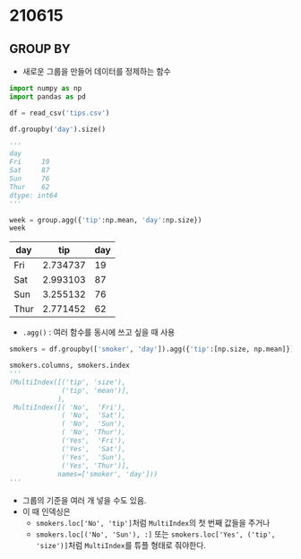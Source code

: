 # 210615

## GROUP BY

- 새로운 그룹을 만들어 데이터를 정제하는 함수

```python
import numpy as np
import pandas as pd

df = read_csv('tips.csv')
```

```python
df.groupby('day').size()

'''
day
Fri     19
Sat     87
Sun     76
Thur    62
dtype: int64
'''
```



```python
week = group.agg({'tip':np.mean, 'day':np.size})
week
```

| day  | tip      | day  |
| ---- | -------- | ---- |
| Fri  | 2.734737 | 19   |
| Sat  | 2.993103 | 87   |
| Sun  | 3.255132 | 76   |
| Thur | 2.771452 | 62   |

- `.agg()` : 여러 함수를 동시에 쓰고 싶을 때 사용



```python
smokers = df.groupby(['smoker', 'day']).agg({'tip':[np.size, np.mean]})

smokers.columns, smokers.index
'''
(MultiIndex([('tip', 'size'),
             ('tip', 'mean')],
            ),
 MultiIndex([( 'No',  'Fri'),
             ( 'No',  'Sat'),
             ( 'No',  'Sun'),
             ( 'No', 'Thur'),
             ('Yes',  'Fri'),
             ('Yes',  'Sat'),
             ('Yes',  'Sun'),
             ('Yes', 'Thur')],
            names=['smoker', 'day']))
'''
```

- 그룹의 기준을 여러 개 넣을 수도 있음.
- 이 때 인덱싱은 
  - `smokers.loc['No', 'tip']`처럼 `MultiIndex`의 첫 번째 값들을 주거나
  - `smokers.loc[('No', 'Sun'), :]` 또는 `smokers.loc['Yes', ('tip', 'size')]`처럼 `MultiIndex`를 튜플 형태로 줘야한다.

